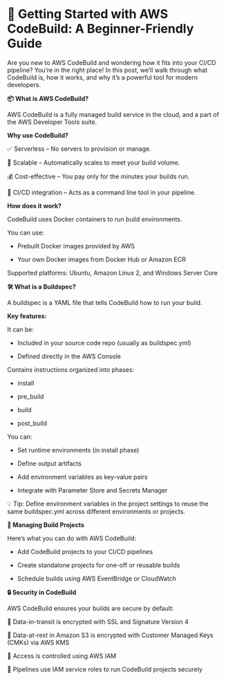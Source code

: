 # 🚀 Getting Started with AWS CodeBuild: A Beginner-Friendly Guide

Are you new to AWS CodeBuild and wondering how it fits into your CI/CD pipeline? You’re in the right place! In this post, we’ll walk through what CodeBuild is, how it works, and why it’s a powerful tool for modern developers.


**📦 What is AWS CodeBuild?**

AWS CodeBuild is a fully managed build service in the cloud, and a part of the AWS Developer Tools suite.


**Why use CodeBuild?**

✅ Serverless – No servers to provision or manage.

🔄 Scalable – Automatically scales to meet your build volume.

💰 Cost-effective – You pay only for the minutes your builds run.

🧪 CI/CD integration – Acts as a command line tool in your pipeline.


**How does it work?**

CodeBuild uses Docker containers to run build environments.

You can use:

- Prebuilt Docker images provided by AWS

- Your own Docker images from Docker Hub or Amazon ECR

Supported platforms: Ubuntu, Amazon Linux 2, and Windows Server Core


**🛠️ What is a Buildspec?**

A buildspec is a YAML file that tells CodeBuild how to run your build.


**Key features:**

It can be:

- Included in your source code repo (usually as buildspec.yml)

- Defined directly in the AWS Console

Contains instructions organized into phases:

- install

- pre_build

- build

- post_build

You can:

- Set runtime environments (in install phase)

- Define output artifacts

- Add environment variables as key-value pairs

- Integrate with Parameter Store and Secrets Manager

💡 Tip: Define environment variables in the project settings to reuse the same buildspec.yml across different environments or projects.


**🧰 Managing Build Projects**

Here’s what you can do with AWS CodeBuild:

- Add CodeBuild projects to your CI/CD pipelines

- Create standalone projects for one-off or reusable builds

- Schedule builds using AWS EventBridge or CloudWatch


**🔒 Security in CodeBuild**

AWS CodeBuild ensures your builds are secure by default:

🔐 Data-in-transit is encrypted with SSL and Signature Version 4

💾 Data-at-rest in Amazon S3 is encrypted with Customer Managed Keys (CMKs) via AWS KMS

🔑 Access is controlled using AWS IAM

🤖 Pipelines use IAM service roles to run CodeBuild projects securely
